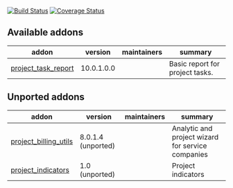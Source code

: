 [![Build Status](https://travis-ci.org/OCA/project-reporting.svg?branch=10.0)](https://travis-ci.org/OCA/project-reporting)
[![Coverage Status](https://coveralls.io/repos/OCA/project-reporting/badge.png?branch=10.0)](https://coveralls.io/r/OCA/project-reporting?branch=10.0)


[//]: # (addons)

Available addons
----------------
addon | version | maintainers | summary
--- | --- | --- | ---
[project_task_report](project_task_report/) | 10.0.1.0.0 |  | Basic report for project tasks.


Unported addons
---------------
addon | version | maintainers | summary
--- | --- | --- | ---
[project_billing_utils](project_billing_utils/) | 8.0.1.4 (unported) |  | Analytic and project wizard for service companies
[project_indicators](project_indicators/) | 1.0 (unported) |  | Project indicators

[//]: # (end addons)
